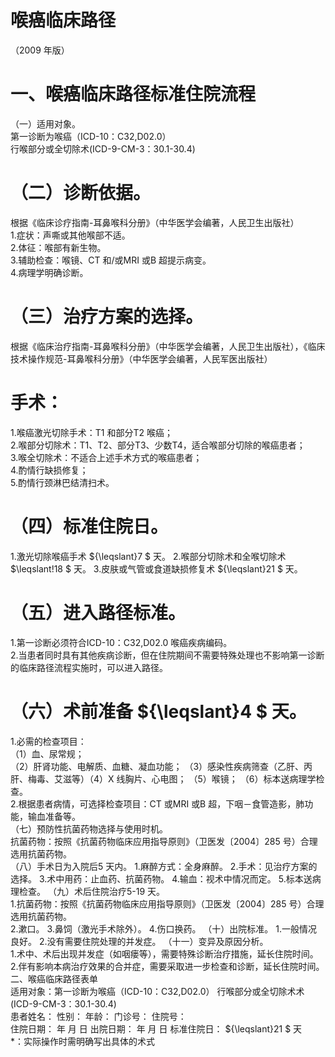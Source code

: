 # 喉癌临床路径  
（2009 年版）  
# 一、喉癌临床路径标准住院流程  
（一）适用对象。  
第一诊断为喉癌（ICD-10：C32,D02.0）  
行喉部分或全切除术(ICD-9-CM-3：30.1-30.4)  
# （二）诊断依据。  
根据《临床诊疗指南-耳鼻喉科分册》（中华医学会编著，人民卫生出版社）  
1.症状：声嘶或其他喉部不适。  
2.体征：喉部有新生物。  
3.辅助检查：喉镜、CT 和/或MRI 或B 超提示病变。  
4.病理学明确诊断。  
# （三）治疗方案的选择。  
根据《临床治疗指南-耳鼻喉科分册》（中华医学会编著，人民卫生出版社），《临床技术操作规范-耳鼻喉科分册》（中华医学会编著，人民军医出版社）  
# 手术：  
1.喉癌激光切除手术：T1 和部分T2 喉癌；  
2.喉部分切除术：T1、T2、部分T3、少数T4，适合喉部分切除的喉癌患者；  
3.喉全切除术：不适合上述手术方式的喉癌患者；  
4.酌情行缺损修复；  
5.酌情行颈淋巴结清扫术。  
# （四）标准住院日。  
1.激光切除喉癌手术 ${\leqslant}7 $ 天。 2.喉部分切除术和全喉切除术 $\leqslant\!18 $ 天。 3.皮肤或气管或食道缺损修复术 ${\leqslant}21 $ 天。  
# （五）进入路径标准。  
1.第一诊断必须符合ICD-10：C32,D02.0 喉癌疾病编码。  
2.当患者同时具有其他疾病诊断，但在住院期间不需要特殊处理也不影响第一诊断的临床路径流程实施时，可以进入路径。  
# （六）术前准备 ${\leqslant}4 $ 天。  
1.必需的检查项目：  
（1）血、尿常规；  
（2）肝肾功能、电解质、血糖、凝血功能； （3）感染性疾病筛查（乙肝、丙肝、梅毒、艾滋等）（4）X 线胸片、心电图； （5）喉镜； （6）标本送病理学检查。  
2.根据患者病情，可选择检查项目：CT 或MRI 或B 超，下咽－食管造影，肺功能，输血准备等。  
（七）预防性抗菌药物选择与使用时机。  
抗菌药物：按照《抗菌药物临床应用指导原则》（卫医发〔2004〕285 号）合理选用抗菌药物。  
（八）手术日为入院后5 天内。 1.麻醉方式：全身麻醉。 2.手术：见治疗方案的选择。 3.术中用药：止血药、抗菌药物。 4.输血：视术中情况而定。 5.标本送病理检查。  （九）术后住院治疗5-19 天。  
1.抗菌药物：按照《抗菌药物临床应用指导原则》（卫医发〔2004〕285 号）合理选用抗菌药物。  
2.漱口。 3.鼻饲（激光手术除外）。 4.伤口换药。 （十）出院标准。 1.一般情况良好。 2.没有需要住院处理的并发症。 （十一）变异及原因分析。  
1.术中、术后出现并发症（如咽瘘等），需要特殊诊断治疗措施，延长住院时间。  
2.伴有影响本病治疗效果的合并症，需要采取进一步检查和诊断，延长住院时间。  
二、喉癌临床路径表单  
适用对象：第一诊断为喉癌（ICD-10：C32,D02.0） 行喉部分或全切除术术(ICD-9-CM-3：30.1-30.4)  
患者姓名：           性别：    年龄：    门诊号：       住院号：  
住院日期：   年  月  日 出院日期：   年  月   日  标准住院日： ${\leqslant}21 $ 天  
\*：实际操作时需明确写出具体的术式  